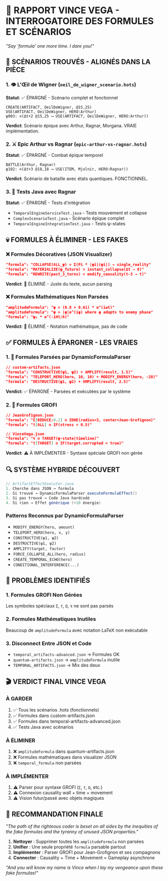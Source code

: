 # 🔫 RAPPORT VINCE VEGA - INTERROGATOIRE DES FORMULES ET SCÉNARIOS

*"Say 'formula' one more time. I dare you!"*

## 🎯 SCÉNARIOS TROUVÉS - ALIGNÉS DANS LA PIÈCE

### 1. 👁️ L'Œil de Wigner (`oeil_de_wigner_scenario.hots`)
**Statut**: ✅ ÉPARGNÉ - Scénario complet et fonctionnel
```hots
CREATE(ARTIFACT, OeilDeWigner, @15,25)
USE(ARTIFACT, OeilDeWigner, HERO:Arthur)
ψ003: ⊙(Δt+2 @15,25 ⟶ USE(ARTIFACT, OeilDeWigner, HERO:Arthur))
```
**Verdict**: Scénario épique avec Arthur, Ragnar, Morgana. VRAIE implémentation.

### 2. ⚔️ Epic Arthur vs Ragnar (`epic-arthur-vs-ragnar.hots`)
**Statut**: ✅ ÉPARGNÉ - Combat épique temporel
```hots
BATTLE(Arthur, Ragnar)
ψ102: ⊙(Δt+3 @18,18 ⟶ USE(ITEM, Mjolnir, HERO:Ragnar))
```
**Verdict**: Scénario de bataille avec états quantiques. FONCTIONNEL.

### 3. 🧪 Tests Java avec Ragnar
**Statut**: ✅ ÉPARGNÉ - Tests d'intégration
- `TemporalEngineServiceTest.java` - Tests mouvement et collapse
- `ComplexScenarioTest.java` - Scénario épique complet
- `TemporalEngineIntegrationTest.java` - Tests ψ-states

## 💀 FORMULES À ÉLIMINER - LES FAKES

### ❌ Formules Décoratives (JSON Visualizer)
```json
"formula": "COLLAPSE(ALL_ψ) = Σ(Pi * |ψi⟩⟨ψi|) → single_reality"
"formula": "MATERIALIZE(ψ_future) = instant_collapse(Δt → 0)"
"formula": "REWRITE(past_3_turns) = modify_causality(t-3 → t)"
```
**Verdict**: 🔫 ÉLIMINÉ - Juste du texte, aucun parsing

### ❌ Formules Mathématiques Non Parsées
```json
"amplitudeFormula": "ψ = (0.8 + 0.6i) * e^(iωt)"
"amplitudeFormula": "ψ = |ψ|e^(iφ) where φ adapts to enemy phase"
"formula": "ψ₀ * e^(-iHt/ℏ)"
```
**Verdict**: 🔫 ÉLIMINÉ - Notation mathématique, pas de code

## ✅ FORMULES À ÉPARGNER - LES VRAIES

### 1. 🎯 Formules Parsées par DynamicFormulaParser
```json
// custom-artifacts.json
"formula": "CONSTRUCTIVE(ψ1, ψ2) + AMPLIFY(result, 1.5)"
"formula": "TELEPORT_HERO(hero, 10, 10) + MODIFY_ENERGY(hero, -20)"
"formula": "DESTRUCTIVE(ψ1, ψ2) + AMPLIFY(result, 2.5)"
```
**Verdict**: ✅ ÉPARGNÉ - Parsées et exécutées par le système

### 2. 🔧 Formules GROFI
```json
// JeanGrofignon.json
"formula": "Σ[REDUCE:0.2] ⊙ ZONE(radius=3, center=Jean-Grofignon)"
"formula": "†[ALL] ⊙ IF(stress < 0.5)"

// VinceVega.json  
"formula": "↯ ⊙ TARGET(ψ-state|timeline)"
"formula": "†[TARGET] ⊙ IF(target.corrupted = true)"
```
**Verdict**: ⚠️ À IMPLÉMENTER - Syntaxe spéciale GROFI non gérée

## 🔍 SYSTÈME HYBRIDE DÉCOUVERT

```java
// ArtifactEffectExecutor.java
1. Cherche dans JSON → formula
2. Si trouvé → DynamicFormulaParser.executeFormulaEffect()
3. Si pas trouvé → Code Java hardcodé
4. Si rien → Effet générique (+10 énergie)
```

### Patterns Reconnus par DynamicFormulaParser
- `MODIFY_ENERGY(hero, amount)`
- `TELEPORT_HERO(hero, x, y)`
- `CONSTRUCTIVE(ψ1, ψ2)`
- `DESTRUCTIVE(ψ1, ψ2)`
- `AMPLIFY(target, factor)`
- `FORCE_COLLAPSE_ALL(hero, radius)`
- `CREATE_TEMPORAL_ECHO(hero)`
- `CONDITIONAL_INTERFERENCE(...)`

## 🚨 PROBLÈMES IDENTIFIÉS

### 1. Formules GROFI Non Gérées
Les symboles spéciaux `Σ`, `†`, `Ω`, `↯` ne sont pas parsés

### 2. Formules Mathématiques Inutiles
Beaucoup de `amplitudeFormula` avec notation LaTeX non exécutable

### 3. Disconnect Entre JSON et Code
- `temporal_artifacts-advanced.json` → Formules OK
- `quantum-artifacts.json` → `amplitudeFormula` inutile
- `TEMPORAL_ARTIFACTS.json` → Mix des deux

## 🎬 VERDICT FINAL VINCE VEGA

### À GARDER
1. ✅ Tous les scénarios .hots (fonctionnels)
2. ✅ Formules dans custom-artifacts.json
3. ✅ Formules dans temporal-artifacts-advanced.json
4. ✅ Tests Java avec scénarios

### À ÉLIMINER
1. ❌ `amplitudeFormula` dans quantum-artifacts.json
2. ❌ Formules mathématiques dans visualizer JSON
3. ❌ `temporal_formula` non parsées

### À IMPLÉMENTER
1. ⚠️ Parser pour syntaxe GROFI (`Σ`, `†`, `Ω`, etc.)
2. ⚠️ Connexion causality wall + time + movement
3. ⚠️ Vision futur/passé avec objets magiques

## 💼 RECOMMANDATION FINALE

*"The path of the righteous coder is beset on all sides by the inequities of the fake formulas and the tyranny of unused JSON properties."*

1. **Nettoyer** : Supprimer toutes les `amplitudeFormula` non parsées
2. **Unifier** : Une seule propriété `formula` parsable partout
3. **Implémenter** : Parser GROFI pour Jean-Grofignon et ses compagnons
4. **Connecter** : Causality + Time + Movement = Gameplay asynchrone

*"And you will know my name is Vince when I lay my vengeance upon these fake formulas!"* 